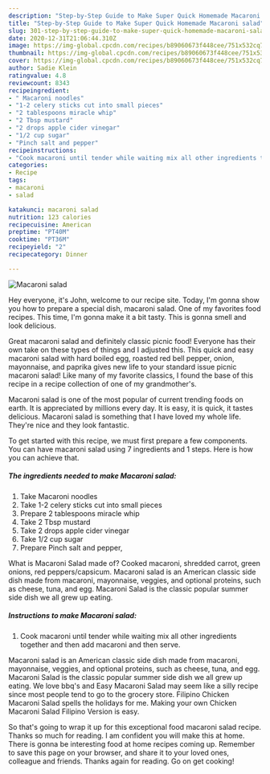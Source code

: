 ```yaml
---
description: "Step-by-Step Guide to Make Super Quick Homemade Macaroni salad"
title: "Step-by-Step Guide to Make Super Quick Homemade Macaroni salad"
slug: 301-step-by-step-guide-to-make-super-quick-homemade-macaroni-salad
date: 2020-12-31T21:06:44.310Z
image: https://img-global.cpcdn.com/recipes/b89060673f448cee/751x532cq70/macaroni-salad-recipe-main-photo.jpg
thumbnail: https://img-global.cpcdn.com/recipes/b89060673f448cee/751x532cq70/macaroni-salad-recipe-main-photo.jpg
cover: https://img-global.cpcdn.com/recipes/b89060673f448cee/751x532cq70/macaroni-salad-recipe-main-photo.jpg
author: Sadie Klein
ratingvalue: 4.8
reviewcount: 8343
recipeingredient:
- " Macaroni noodles"
- "1-2 celery sticks cut into small pieces"
- "2 tablespoons miracle whip"
- "2 Tbsp mustard"
- "2 drops apple cider vinegar"
- "1/2 cup sugar"
- "Pinch salt and pepper"
recipeinstructions:
- "Cook macaroni until tender while waiting mix all other ingredients together and then add macaroni and then serve."
categories:
- Recipe
tags:
- macaroni
- salad

katakunci: macaroni salad 
nutrition: 123 calories
recipecuisine: American
preptime: "PT40M"
cooktime: "PT36M"
recipeyield: "2"
recipecategory: Dinner

---
```



![Macaroni salad](https://img-global.cpcdn.com/recipes/b89060673f448cee/751x532cq70/macaroni-salad-recipe-main-photo.jpg)

Hey everyone, it's John, welcome to our recipe site. Today, I'm gonna show you how to prepare a special dish, macaroni salad. One of my favorites food recipes. This time, I'm gonna make it a bit tasty. This is gonna smell and look delicious.

Great macaroni salad and definitely classic picnic food! Everyone has their own take on these types of things and I adjusted this. This quick and easy macaroni salad with hard boiled egg, roasted red bell pepper, onion, mayonnaise, and paprika gives new life to your standard issue picnic macaroni salad! Like many of my favorite classics, I found the base of this recipe in a recipe collection of one of my grandmother&#39;s.

Macaroni salad is one of the most popular of current trending foods on earth. It is appreciated by millions every day. It is easy, it is quick, it tastes delicious. Macaroni salad is something that I have loved my whole life. They're nice and they look fantastic.


To get started with this recipe, we must first prepare a few components. You can have macaroni salad using 7 ingredients and 1 steps. Here is how you can achieve that.

<!--inarticleads1-->

##### The ingredients needed to make Macaroni salad:

1. Take  Macaroni noodles
1. Take 1-2 celery sticks cut into small pieces
1. Prepare 2 tablespoons miracle whip
1. Take 2 Tbsp mustard
1. Take 2 drops apple cider vinegar
1. Take 1/2 cup sugar
1. Prepare Pinch salt and pepper,


What is Macaroni Salad made of? Cooked macaroni, shredded carrot, green onions, red peppers/capsicum. Macaroni salad is an American classic side dish made from macaroni, mayonnaise, veggies, and optional proteins, such as cheese, tuna, and egg. Macaroni Salad is the classic popular summer side dish we all grew up eating. 

<!--inarticleads2-->

##### Instructions to make Macaroni salad:

1. Cook macaroni until tender while waiting mix all other ingredients together and then add macaroni and then serve.


Macaroni salad is an American classic side dish made from macaroni, mayonnaise, veggies, and optional proteins, such as cheese, tuna, and egg. Macaroni Salad is the classic popular summer side dish we all grew up eating. We love bbq&#39;s and Easy Macaroni Salad may seem like a silly recipe since most people tend to go to the grocery store. Filipino Chicken Macaroni Salad spells the holidays for me. Making your own Chicken Macaroni Salad Filipino Version is easy. 

So that's going to wrap it up for this exceptional food macaroni salad recipe. Thanks so much for reading. I am confident you will make this at home. There is gonna be interesting food at home recipes coming up. Remember to save this page on your browser, and share it to your loved ones, colleague and friends. Thanks again for reading. Go on get cooking!
